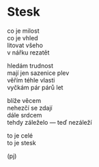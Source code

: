 Stesk  
=====  
  
co je milost  
co je vhled  
litovat všeho  
v nářku rezatět  
  
hledám trudnost  
mají jen sazenice plev  
věřím téhle vlasti  
vyčkám pár párů let  
  
blíže věcem  
nehezčí se zdají  
dále srdcem  
tehdy záleželo — teď nezáleží  

to je celé  
to je stesk  

(pj)  
  
